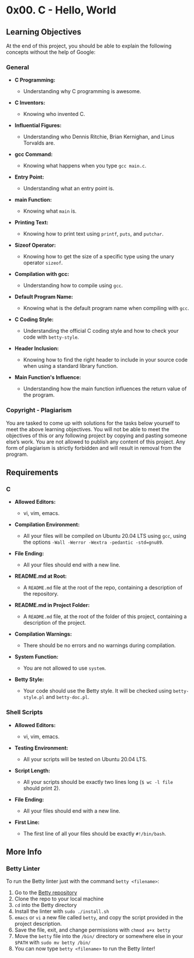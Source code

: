 # 0x00. C - Hello, World

## Learning Objectives

At the end of this project, you should be able to explain the following concepts without the help of Google:

### General

- **C Programming:**
  - Understanding why C programming is awesome.

- **C Inventors:**
  - Knowing who invented C.

- **Influential Figures:**
  - Understanding who Dennis Ritchie, Brian Kernighan, and Linus Torvalds are.

- **gcc Command:**
  - Knowing what happens when you type `gcc main.c`.

- **Entry Point:**
  - Understanding what an entry point is.

- **main Function:**
  - Knowing what `main` is.

- **Printing Text:**
  - Knowing how to print text using `printf`, `puts`, and `putchar`.

- **Sizeof Operator:**
  - Knowing how to get the size of a specific type using the unary operator `sizeof`.

- **Compilation with gcc:**
  - Understanding how to compile using `gcc`.

- **Default Program Name:**
  - Knowing what is the default program name when compiling with `gcc`.

- **C Coding Style:**
  - Understanding the official C coding style and how to check your code with `betty-style`.

- **Header Inclusion:**
  - Knowing how to find the right header to include in your source code when using a standard library function.

- **Main Function's Influence:**
  - Understanding how the main function influences the return value of the program.

### Copyright - Plagiarism

You are tasked to come up with solutions for the tasks below yourself to meet the above learning objectives. You will not be able to meet the objectives of this or any following project by copying and pasting someone else’s work. You are not allowed to publish any content of this project. Any form of plagiarism is strictly forbidden and will result in removal from the program.

## Requirements

### C

- **Allowed Editors:**
  - vi, vim, emacs.

- **Compilation Environment:**
  - All your files will be compiled on Ubuntu 20.04 LTS using `gcc`, using the options `-Wall -Werror -Wextra -pedantic -std=gnu89`.

- **File Ending:**
  - All your files should end with a new line.

- **README.md at Root:**
  - A `README.md` file at the root of the repo, containing a description of the repository.

- **README.md in Project Folder:**
  - A `README.md` file, at the root of the folder of this project, containing a description of the project.

- **Compilation Warnings:**
  - There should be no errors and no warnings during compilation.

- **System Function:**
  - You are not allowed to use `system`.

- **Betty Style:**
  - Your code should use the Betty style. It will be checked using `betty-style.pl` and `betty-doc.pl`.

### Shell Scripts

- **Allowed Editors:**
  - vi, vim, emacs.

- **Testing Environment:**
  - All your scripts will be tested on Ubuntu 20.04 LTS.

- **Script Length:**
  - All your scripts should be exactly two lines long (`$ wc -l file` should print 2).

- **File Ending:**
  - All your files should end with a new line.

- **First Line:**
  - The first line of all your files should be exactly `#!/bin/bash`.

## More Info

### Betty Linter

To run the Betty linter just with the command `betty <filename>`:

1. Go to the [Betty repository](https://github.com/holbertonschool/Betty)
2. Clone the repo to your local machine
3. `cd` into the Betty directory
4. Install the linter with `sudo ./install.sh`
5. `emacs` or `vi` a new file called `betty`, and copy the script provided in the project description.
6. Save the file, exit, and change permissions with `chmod a+x betty`
7. Move the `betty` file into the `/bin/` directory or somewhere else in your `$PATH` with `sudo mv betty /bin/`
8. You can now type `betty <filename>` to run the Betty linter!

